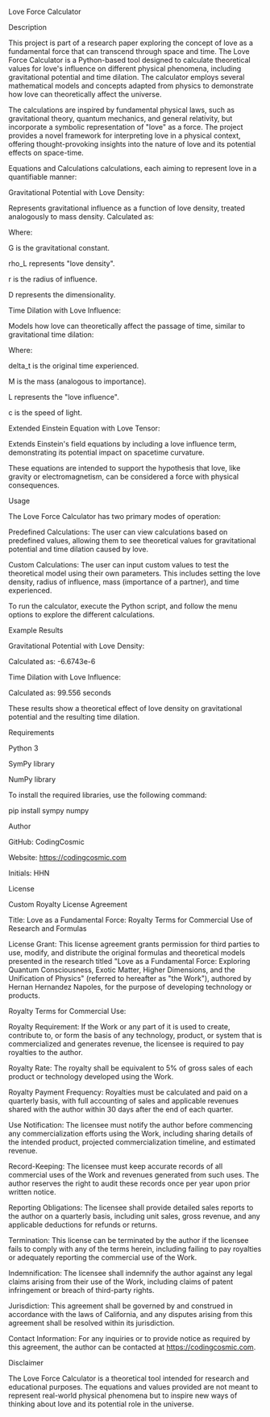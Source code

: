 Love Force Calculator

Description

This project is part of a research paper exploring the concept of love as a fundamental force that can transcend through space and time. The Love Force Calculator is a Python-based tool designed to calculate theoretical values for love's influence on different physical phenomena, including gravitational potential and time dilation. The calculator employs several mathematical models and concepts adapted from physics to demonstrate how love can theoretically affect the universe.

The calculations are inspired by fundamental physical laws, such as gravitational theory, quantum mechanics, and general relativity, but incorporate a symbolic representation of "love" as a force. The project provides a novel framework for interpreting love in a physical context, offering thought-provoking insights into the nature of love and its potential effects on space-time.

Equations and Calculations calculations, each aiming to represent love in a quantifiable manner:

Gravitational Potential with Love Density:

Represents gravitational influence as a function of love density, treated analogously to mass density. Calculated as:

Where:

G is the gravitational constant.

rho_L represents "love density".

r is the radius of influence.

D represents the dimensionality.

Time Dilation with Love Influence:

Models how love can theoretically affect the passage of time, similar to gravitational time dilation:

Where:

delta_t is the original time experienced.

M is the mass (analogous to importance).

L represents the "love influence".

c is the speed of light.

Extended Einstein Equation with Love Tensor:

Extends Einstein's field equations by including a love influence term, demonstrating its potential impact on spacetime curvature.

These equations are intended to support the hypothesis that love, like gravity or electromagnetism, can be considered a force with physical consequences.

Usage

The Love Force Calculator has two primary modes of operation:

Predefined Calculations: The user can view calculations based on predefined values, allowing them to see theoretical values for gravitational potential and time dilation caused by love.

Custom Calculations: The user can input custom values to test the theoretical model using their own parameters. This includes setting the love density, radius of influence, mass (importance of a partner), and time experienced.

To run the calculator, execute the Python script, and follow the menu options to explore the different calculations.

Example Results

Gravitational Potential with Love Density:

Calculated as: -6.6743e-6

Time Dilation with Love Influence:

Calculated as: 99.556 seconds

These results show a theoretical effect of love density on gravitational potential and the resulting time dilation.

Requirements

Python 3

SymPy library

NumPy library

To install the required libraries, use the following command:

pip install sympy numpy

Author

GitHub: CodingCosmic

Website: https://codingcosmic.com

Initials: HHN

License

Custom Royalty License Agreement

Title: Love as a Fundamental Force: Royalty Terms for Commercial Use of Research and Formulas

License Grant:
This license agreement grants permission for third parties to use, modify, and distribute the original formulas and theoretical models presented in the research titled "Love as a Fundamental Force: Exploring Quantum Consciousness, Exotic Matter, Higher Dimensions, and the Unification of Physics" (referred to hereafter as "the Work"), authored by Hernan Hernandez Napoles, for the purpose of developing technology or products.

Royalty Terms for Commercial Use:

Royalty Requirement: If the Work or any part of it is used to create, contribute to, or form the basis of any technology, product, or system that is commercialized and generates revenue, the licensee is required to pay royalties to the author.

Royalty Rate: The royalty shall be equivalent to 5% of gross sales of each product or technology developed using the Work.

Royalty Payment Frequency: Royalties must be calculated and paid on a quarterly basis, with full accounting of sales and applicable revenues shared with the author within 30 days after the end of each quarter.

Use Notification: The licensee must notify the author before commencing any commercialization efforts using the Work, including sharing details of the intended product, projected commercialization timeline, and estimated revenue.

Record-Keeping: The licensee must keep accurate records of all commercial uses of the Work and revenues generated from such uses. The author reserves the right to audit these records once per year upon prior written notice.

Reporting Obligations: The licensee shall provide detailed sales reports to the author on a quarterly basis, including unit sales, gross revenue, and any applicable deductions for refunds or returns.

Termination: This license can be terminated by the author if the licensee fails to comply with any of the terms herein, including failing to pay royalties or adequately reporting the commercial use of the Work.

Indemnification: The licensee shall indemnify the author against any legal claims arising from their use of the Work, including claims of patent infringement or breach of third-party rights.

Jurisdiction: This agreement shall be governed by and construed in accordance with the laws of California, and any disputes arising from this agreement shall be resolved within its jurisdiction.

Contact Information: For any inquiries or to provide notice as required by this agreement, the author can be contacted at https://codingcosmic.com.

Disclaimer

The Love Force Calculator is a theoretical tool intended for research and educational purposes. The equations and values provided are not meant to represent real-world physical phenomena but to inspire new ways of thinking about love and its potential role in the universe.
